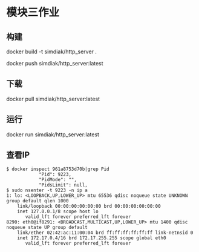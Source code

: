 # 模块三作业

## 构建

docker build -t simdiak/http_server .

docker push simdiak/http_server:latest

## 下载

docker pull simdiak/http_server:latest

## 运行

docker run simdiak/http_server:latest

## 查看IP

```
$ docker inspect 961a8753d70b|grep Pid
            "Pid": 9223,
            "PidMode": "",
            "PidsLimit": null,
$ sudo nsenter -t 9223 -n ip a
1: lo: <LOOPBACK,UP,LOWER_UP> mtu 65536 qdisc noqueue state UNKNOWN group default qlen 1000
    link/loopback 00:00:00:00:00:00 brd 00:00:00:00:00:00
    inet 127.0.0.1/8 scope host lo
       valid_lft forever preferred_lft forever
8290: eth0@if8291: <BROADCAST,MULTICAST,UP,LOWER_UP> mtu 1400 qdisc noqueue state UP group default
    link/ether 02:42:ac:11:00:04 brd ff:ff:ff:ff:ff:ff link-netnsid 0
    inet 172.17.0.4/16 brd 172.17.255.255 scope global eth0
       valid_lft forever preferred_lft forever
```

